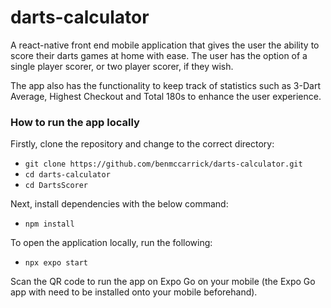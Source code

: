 # darts-calculator

A react-native front end mobile application that gives the user the ability to score their darts games at home with ease. The user has the option of a single player scorer, or two player scorer, if they wish.

The app also has the functionality to keep track of statistics such as 3-Dart Average, Highest Checkout and Total 180s to enhance the user experience.

### How to run the app locally

Firstly, clone the repository and change to the correct directory:

- `git clone https://github.com/benmccarrick/darts-calculator.git`
- `cd darts-calculator`
- `cd DartsScorer`

Next, install dependencies with the below command:

- `npm install`

To open the application locally, run the following:

- `npx expo start`

Scan the QR code to run the app on Expo Go on your mobile (the Expo Go app with need to be installed onto your mobile beforehand).